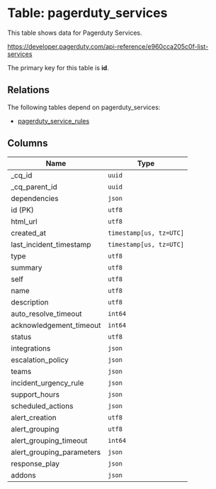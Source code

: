 # Table: pagerduty_services

This table shows data for Pagerduty Services.

https://developer.pagerduty.com/api-reference/e960cca205c0f-list-services

The primary key for this table is **id**.

## Relations

The following tables depend on pagerduty_services:
  - [pagerduty_service_rules](pagerduty_service_rules)

## Columns

| Name          | Type          |
| ------------- | ------------- |
|_cq_id|`uuid`|
|_cq_parent_id|`uuid`|
|dependencies|`json`|
|id (PK)|`utf8`|
|html_url|`utf8`|
|created_at|`timestamp[us, tz=UTC]`|
|last_incident_timestamp|`timestamp[us, tz=UTC]`|
|type|`utf8`|
|summary|`utf8`|
|self|`utf8`|
|name|`utf8`|
|description|`utf8`|
|auto_resolve_timeout|`int64`|
|acknowledgement_timeout|`int64`|
|status|`utf8`|
|integrations|`json`|
|escalation_policy|`json`|
|teams|`json`|
|incident_urgency_rule|`json`|
|support_hours|`json`|
|scheduled_actions|`json`|
|alert_creation|`utf8`|
|alert_grouping|`utf8`|
|alert_grouping_timeout|`int64`|
|alert_grouping_parameters|`json`|
|response_play|`json`|
|addons|`json`|